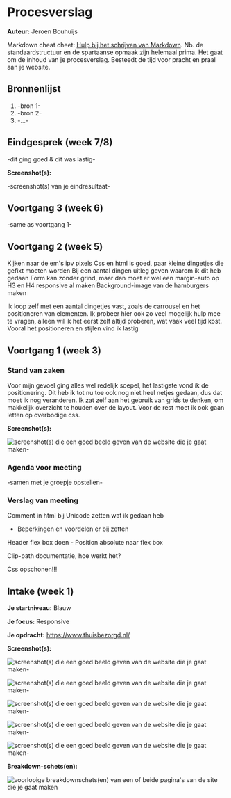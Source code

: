 # Procesverslag
**Auteur:** Jeroen Bouhuijs

Markdown cheat cheet: [Hulp bij het schrijven van Markdown](https://github.com/adam-p/markdown-here/wiki/Markdown-Cheatsheet). Nb. de standaardstructuur en de spartaanse opmaak zijn helemaal prima. Het gaat om de inhoud van je procesverslag. Besteedt de tijd voor pracht en praal aan je website.



## Bronnenlijst
1. -bron 1-
2. -bron 2-
3. -...-



## Eindgesprek (week 7/8)

-dit ging goed & dit was lastig-

**Screenshot(s):**

-screenshot(s) van je eindresultaat-



## Voortgang 3 (week 6)

-same as voortgang 1-



## Voortgang 2 (week 5)

Kijken naar de em's ipv pixels
Css en html is goed, paar kleine dingetjes die gefixt moeten worden
Bij een aantal dingen uitleg geven waarom ik dit heb gedaan
Form kan zonder grind, maar dan moet er wel een margin-auto op
H3 en H4 responsive al maken
Background-image van de hamburgers maken

Ik loop zelf met een aantal dingetjes vast, zoals de carrousel en het positioneren van elementen. Ik probeer hier ook zo veel mogelijk hulp mee te vragen, alleen wil ik het eerst zelf altijd proberen, wat vaak veel tijd kost. Vooral het positioneren en stijlen vind ik lastig



## Voortgang 1 (week 3)

### Stand van zaken

Voor mijn gevoel ging alles wel redelijk soepel, het lastigste vond ik de positionering. Dit heb ik tot nu toe ook nog niet heel netjes gedaan, dus dat moet ik nog veranderen. Ik zat zelf aan het gebruik van grids te denken, om makkelijk overzicht te houden over de layout. Voor de rest moet ik ook gaan letten op overbodige css.

**Screenshot(s):**

![screenshot(s) die een goed beeld geven van de website die je gaat maken-](images/screenshotvoortgang1.png)

### Agenda voor meeting

-samen met je groepje opstellen-

### Verslag van meeting

Comment in html bij Unicode zetten wat ik gedaan heb

- Beperkingen en voordelen er bij zetten

Header flex box doen - Position absolute naar flex box

Clip-path documentatie, hoe werkt het?

Css opschonen!!!



## Intake (week 1)

**Je startniveau:** Blauw

**Je focus:** Responsive

**Je opdracht:** https://www.thuisbezorgd.nl/

**Screenshot(s):**

![screenshot(s) die een goed beeld geven van de website die je gaat maken-](images/thuisbezorgd1.jpg)

![screenshot(s) die een goed beeld geven van de website die je gaat maken-](images/thuisbezorgd5.jpg)

![screenshot(s) die een goed beeld geven van de website die je gaat maken-](images/thuisbezorgd2.png)

![screenshot(s) die een goed beeld geven van de website die je gaat maken-](images/thuisbezorgd3.png)

![screenshot(s) die een goed beeld geven van de website die je gaat maken-](images/thuisbezorgd4.png)


**Breakdown-schets(en):**

![voorlopige breakdownschets(en) van een of beide pagina's van de site die je gaat maken](images/breakdownthuisbezorgd.png)
